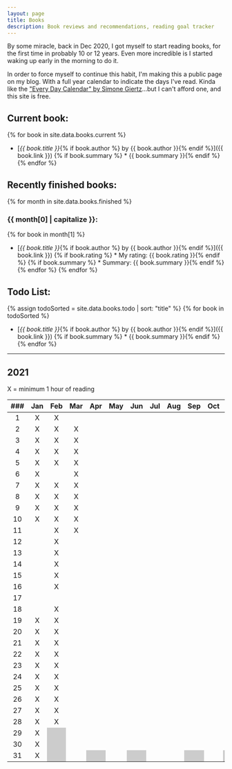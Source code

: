 ```yaml
---
layout: page
title: Books
description: Book reviews and recommendations, reading goal tracker
---
```


<style>
    li {
        margin-bottom: 5px;
    }

    table tbody tr:nth-child(29) td:nth-child(3),
    table tbody tr:nth-child(30) td:nth-child(3),
    table tbody tr:nth-child(31) td:nth-child(3),
    table tbody tr:nth-child(31) td:nth-child(5),
    table tbody tr:nth-child(31) td:nth-child(7),
    table tbody tr:nth-child(31) td:nth-child(10),
    table tbody tr:nth-child(31) td:nth-child(12) {
        background-color: #cccccc;
    }
</style>

By some miracle, back in Dec 2020, I got myself to start reading books, for the first time in probably 10 or 12 years. Even more incredible is I started waking up early in the morning to do it.

In order to force myself to continue this habit, I'm making this a public page on my blog. With a full year calendar to indicate the days I've read. Kinda like the ["Every Day Calendar" by Simone Giertz](https://www.simonegiertz.com/every-day-calendar)...but I can't afford one, and this site is free.

## Current book:

{% for book in site.data.books.current %}
* [*{{ book.title }}*{% if book.author %} by {{ book.author }}{% endif %}]({{ book.link }})
{% if book.summary %}  * {{ book.summary }}{% endif %}
{% endfor %}

## Recently finished books:

{% for month in site.data.books.finished %}
### {{ month[0] | capitalize }}:
{% for book in month[1] %}
* [*{{ book.title }}*{% if book.author %} by {{ book.author }}{% endif %}]({{ book.link }})
{% if book.rating %}  * My rating: {{ book.rating }}{% endif %}
{% if book.summary %}  * Summary: {{ book.summary }}{% endif %}
{% endfor %}
{% endfor %}

## Todo List:

{% assign todoSorted = site.data.books.todo | sort: "title" %}
{% for book in todoSorted %}
* [*{{ book.title }}*{% if book.author %} by {{ book.author }}{% endif %}]({{ book.link }})
{% if book.summary %}  * {{ book.summary }}{% endif %}
{% endfor %}

---

## 2021

X = minimum 1 hour of reading

| ###  | Jan  | Feb  | Mar  | Apr  | May  | Jun  | Jul  | Aug  | Sep  | Oct  | Nov  | Dec  |
| :--: | :--: | :--: | :--: | :--: | :--: | :--: | :--: | :--: | :--: | :--: | :--: | :--: |
|  1   |  X   |  X   |      |      |      |      |      |      |      |      |      |      |
|  2   |  X   |  X   |  X   |      |      |      |      |      |      |      |      |      |
|  3   |  X   |  X   |  X   |      |      |      |      |      |      |      |      |      |
|  4   |  X   |  X   |  X   |      |      |      |      |      |      |      |      |      |
|  5   |  X   |  X   |  X   |      |      |      |      |      |      |      |      |      |
|  6   |  X   |      |  X   |      |      |      |      |      |      |      |      |      |
|  7   |  X   |  X   |  X   |      |      |      |      |      |      |      |      |      |
|  8   |  X   |  X   |  X   |      |      |      |      |      |      |      |      |      |
|  9   |  X   |  X   |  X   |      |      |      |      |      |      |      |      |      |
|  10  |  X   |  X   |  X   |      |      |      |      |      |      |      |      |      |
|  11  |      |  X   |  X   |      |      |      |      |      |      |      |      |      |
|  12  |      |  X   |      |      |      |      |      |      |      |      |      |      |
|  13  |      |  X   |      |      |      |      |      |      |      |      |      |      |
|  14  |      |  X   |      |      |      |      |      |      |      |      |      |      |
|  15  |      |  X   |      |      |      |      |      |      |      |      |      |      |
|  16  |      |  X   |      |      |      |      |      |      |      |      |      |      |
|  17  |      |      |      |      |      |      |      |      |      |      |      |      |
|  18  |      |  X   |      |      |      |      |      |      |      |      |      |      |
|  19  |  X   |  X   |      |      |      |      |      |      |      |      |      |      |
|  20  |  X   |  X   |      |      |      |      |      |      |      |      |      |      |
|  21  |  X   |  X   |      |      |      |      |      |      |      |      |      |      |
|  22  |  X   |  X   |      |      |      |      |      |      |      |      |      |      |
|  23  |  X   |  X   |      |      |      |      |      |      |      |      |      |      |
|  24  |  X   |  X   |      |      |      |      |      |      |      |      |      |      |
|  25  |  X   |  X   |      |      |      |      |      |      |      |      |      |      |
|  26  |  X   |  X   |      |      |      |      |      |      |      |      |      |      |
|  27  |  X   |  X   |      |      |      |      |      |      |      |      |      |      |
|  28  |  X   |  X   |      |      |      |      |      |      |      |      |      |      |
|  29  |  X   |      |      |      |      |      |      |      |      |      |      |      |
|  30  |  X   |      |      |      |      |      |      |      |      |      |      |      |
|  31  |  X   |      |      |      |      |      |      |      |      |      |      |      |
